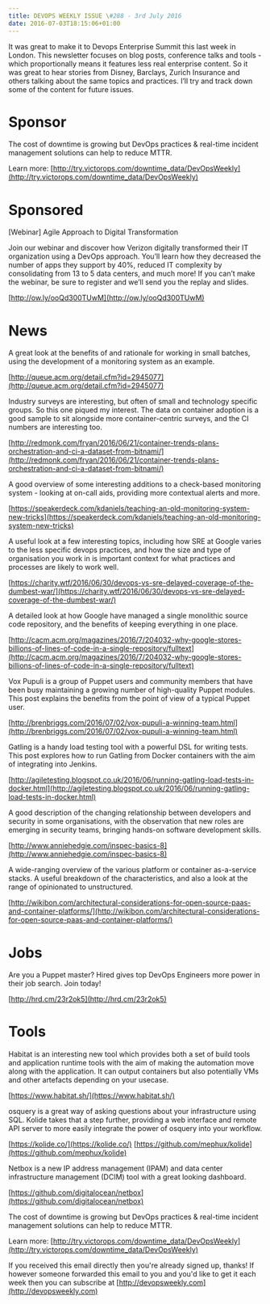 ```yaml
---
title: DEVOPS WEEKLY ISSUE \#288 - 3rd July 2016 
date: 2016-07-03T18:15:06+01:00
---
```


It was great to make it to Devops Enterprise Summit this last week in London. This newsletter focuses on blog posts, conference talks and tools - which proportionally means it features less real enterprise content. So it was great to hear stories from Disney, Barclays, Zurich Insurance and others talking about the same topics and practices. I’ll try and track down some of the content for future issues.


Sponsor
======

The cost of downtime is growing but DevOps practices & real-time incident management solutions can help to reduce MTTR.

Learn more: [http://try.victorops.com/downtime_data/DevOpsWeekly](http://try.victorops.com/downtime_data/DevOpsWeekly)


Sponsored
========

[Webinar] Agile Approach to Digital Transformation

Join our webinar and discover how Verizon digitally transformed their IT organization using a DevOps approach. You’ll learn how they decreased the number of apps they support by 40%, reduced IT complexity by consolidating from 13 to 5 data centers, and much more!  If you can’t make the webinar, be sure to register and we’ll send you the replay and slides.

[http://ow.ly/ooQd300TUwM](http://ow.ly/ooQd300TUwM)


News
====

A great look at the benefits of and rationale for working in small batches, using the development of a monitoring system as an example.

[http://queue.acm.org/detail.cfm?id=2945077](http://queue.acm.org/detail.cfm?id=2945077)


Industry surveys are interesting, but often of small and technology specific groups. So this one piqued my interest. The data on container adoption is a good sample to sit alongside more container-centric surveys, and the CI numbers are interesting too.

[http://redmonk.com/fryan/2016/06/21/container-trends-plans-orchestration-and-ci-a-dataset-from-bitnami/](http://redmonk.com/fryan/2016/06/21/container-trends-plans-orchestration-and-ci-a-dataset-from-bitnami/)


A good overview of some interesting additions to a check-based monitoring system - looking at on-call aids, providing more contextual alerts and more.

[https://speakerdeck.com/kdaniels/teaching-an-old-monitoring-system-new-tricks](https://speakerdeck.com/kdaniels/teaching-an-old-monitoring-system-new-tricks)


A useful look at a few interesting topics, including how SRE at Google varies to the less specific devops practices, and how the size and type of organisation you work in is important context for what practices and processes are likely to work well.

[https://charity.wtf/2016/06/30/devops-vs-sre-delayed-coverage-of-the-dumbest-war/](https://charity.wtf/2016/06/30/devops-vs-sre-delayed-coverage-of-the-dumbest-war/)


A detailed look at how Google have managed a single monolithic source code repository, and the benefits of keeping everything in one place.

[http://cacm.acm.org/magazines/2016/7/204032-why-google-stores-billions-of-lines-of-code-in-a-single-repository/fulltext](http://cacm.acm.org/magazines/2016/7/204032-why-google-stores-billions-of-lines-of-code-in-a-single-repository/fulltext)


Vox Pupuli is a group of Puppet users and community members that have been busy maintaining a growing number of high-quality Puppet modules. This post explains the benefits from the point of view of a typical Puppet user.

[http://brenbriggs.com/2016/07/02/vox-pupuli-a-winning-team.html](http://brenbriggs.com/2016/07/02/vox-pupuli-a-winning-team.html)


Gatling is a handy load testing tool with a powerful DSL for writing tests. This post explores how to run Gatling from Docker containers with the aim of integrating into Jenkins.

[http://agiletesting.blogspot.co.uk/2016/06/running-gatling-load-tests-in-docker.html](http://agiletesting.blogspot.co.uk/2016/06/running-gatling-load-tests-in-docker.html)


A good description of the changing relationship between developers and security in some organisations, with the observation that new roles are emerging in security teams, bringing hands-on software development skills.

[http://www.anniehedgie.com/inspec-basics-8](http://www.anniehedgie.com/inspec-basics-8)


A wide-ranging overview of the various platform or container as-a-service stacks. A useful breakdown of the characteristics, and also a look at the range of opinionated to unstructured.

[http://wikibon.com/architectural-considerations-for-open-source-paas-and-container-platforms/](http://wikibon.com/architectural-considerations-for-open-source-paas-and-container-platforms/)


Jobs
====

Are you a Puppet master? Hired gives top DevOps Engineers more power in their job search. Join today!

[http://hrd.cm/23r2ok5](http://hrd.cm/23r2ok5)


Tools
=====

Habitat is an interesting new tool which provides both a set of build tools and application runtime tools with the aim of making the automation move along with the application. It can output containers but also potentially VMs and other artefacts depending on your usecase.

[https://www.habitat.sh/](https://www.habitat.sh/)


osquery is a great way of asking questions about your infrastructure using SQL. Kolide takes that a step further, providing a web interface and remote API server to more easily integrate the power of osquery into your workflow.

[https://kolide.co/](https://kolide.co/)
[https://github.com/mephux/kolide](https://github.com/mephux/kolide)


Netbox is a new IP address management (IPAM) and data center infrastructure management (DCIM) tool with a great looking dashboard.

[https://github.com/digitalocean/netbox](https://github.com/digitalocean/netbox)



The cost of downtime is growing but DevOps practices & real-time incident management solutions can help to reduce MTTR.

Learn more: [http://try.victorops.com/downtime_data/DevOpsWeekly](http://try.victorops.com/downtime_data/DevOpsWeekly)


If you received this email directly then you're already signed up, thanks! If however someone forwarded this email to you and you'd like to get it each week then you can subscribe at [http://devopsweekly.com](http://devopsweekly.com)

